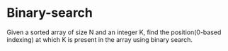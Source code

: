 # Binary-search
Given a sorted array of size N and an integer K, find the position(0-based indexing) at which K is present in the array using binary search.
